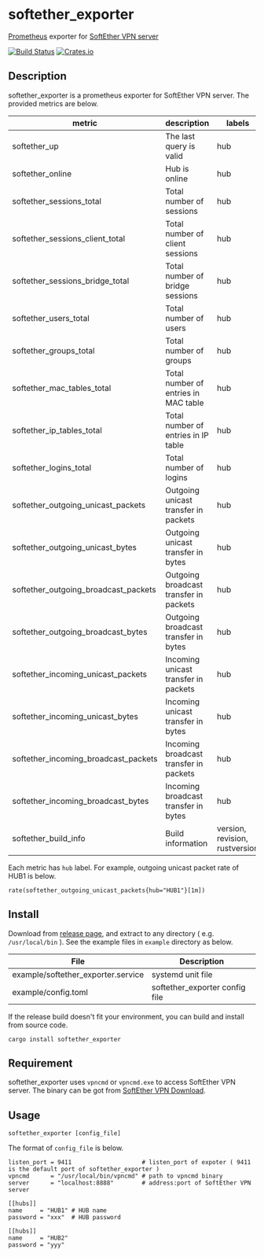 # softether_exporter
[Prometheus](https://prometheus.io) exporter for [SoftEther VPN server](http://www.softether.org)

[![Build Status](https://travis-ci.org/dalance/softether_exporter.svg?branch=master)](https://travis-ci.org/dalance/softether_exporter)
[![Crates.io](https://img.shields.io/crates/v/softether_exporter.svg)](https://crates.io/crates/softether_exporter)

## Description

softether_exporter is a prometheus exporter for SoftEther VPN server.
The provided metrics are below.

| metric                               | description                            | labels                         |
| ------------------------------------ | -------------------------------------- | ------------------------------ |
| softether_up                         | The last query is valid                | hub                            |
| softether_online                     | Hub is online                          | hub                            |
| softether_sessions_total             | Total number of sessions               | hub                            |
| softether_sessions_client_total      | Total number of client sessions        | hub                            |
| softether_sessions_bridge_total      | Total number of bridge sessions        | hub                            |
| softether_users_total                | Total number of users                  | hub                            |
| softether_groups_total               | Total number of groups                 | hub                            |
| softether_mac_tables_total           | Total number of entries in MAC table   | hub                            |
| softether_ip_tables_total            | Total number of entries in IP table    | hub                            |
| softether_logins_total               | Total number of logins                 | hub                            |
| softether_outgoing_unicast_packets   | Outgoing unicast transfer in packets   | hub                            |
| softether_outgoing_unicast_bytes     | Outgoing unicast transfer in bytes     | hub                            |
| softether_outgoing_broadcast_packets | Outgoing broadcast transfer in packets | hub                            |
| softether_outgoing_broadcast_bytes   | Outgoing broadcast transfer in bytes   | hub                            |
| softether_incoming_unicast_packets   | Incoming unicast transfer in packets   | hub                            |
| softether_incoming_unicast_bytes     | Incoming unicast transfer in bytes     | hub                            |
| softether_incoming_broadcast_packets | Incoming broadcast transfer in packets | hub                            |
| softether_incoming_broadcast_bytes   | Incoming broadcast transfer in bytes   | hub                            |
| softether_build_info                 | Build information                      | version, revision, rustversion |

Each metric has `hub` label. For example, outgoing unicast packet rate of HUB1 is below.

```
rate(softether_outgoing_unicast_packets{hub="HUB1"}[1m])
```

## Install
Download from [release page](https://github.com/dalance/softether_exporter/releases/latest), and extract to any directory ( e.g. `/usr/local/bin` ).
See the example files in `example` directory as below.

| File                               | Description                    |
| ---------------------------------- | ------------------------------ |
| example/softether_exporter.service | systemd unit file              |
| example/config.toml                | softether_exporter config file |


If the release build doesn't fit your environment, you can build and install from source code.

```
cargo install softether_exporter
```

## Requirement

softether_exporter uses `vpncmd` or `vpncmd.exe` to access SoftEther VPN server.
The binary can be got from [SoftEther VPN Download](http://www.softether-download.com/?product=softether).

## Usage

```
softether_exporter [config_file]
```

The format of `config_file` is below.

```
listen_port = 9411                    # listen_port of expoter ( 9411 is the default port of softether_exporter )
vpncmd      = "/usr/local/bin/vpncmd" # path to vpncmd binary
server      = "localhost:8888"        # address:port of SoftEther VPN server

[[hubs]]
name     = "HUB1" # HUB name
password = "xxx"  # HUB password

[[hubs]]
name     = "HUB2"
password = "yyy"
```

